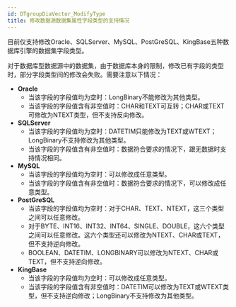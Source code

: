 ```yaml
---
id: DTgroupDiaVector_ModifyType
title: 修改数据源数据集属性字段类型的支持情况
---
```

目前仅支持修改Oracle、SQLServer、MySQL、PostGreSQL、KingBase五种数据库引擎的数据集字段类型。

对于数据库型数据源中的数据集，由于数据库本身的限制，修改已有字段的类型时，部分字段类型间的修改会失败。需要注意以下情况：

  * **Oracle**
    * 当该字段的字段值均为空时：LongBinary不能修改为其他类型。
    * 当该字段的字段值含有非空值时：CHAR和TEXT可互转；CHAR或TEXT可修改为NTEXT类型，但不支持反向修改。 
  * **SQLServer**
    * 当该字段的字段值均为空时：DATETIM只能修改为TEXT或WTEXT；LongBinary不支持修改为其他类型。
    * 当该字段的字段值含有非空值时：数据符合要求的情况下，跟无数据时支持情况相同。 
  * **MySQL**
    * 当该字段的字段值均为空时：可以修改成任意类型。
    * 当该字段的字段值含有非空值时：数据符合要求的情况下，可以修改成任意类型。 
  * **PostGreSQL**
    * 当该字段的字段值均为空时：对于CHAR、TEXT、NTEXT，这三个类型之间可以任意修改。
    * 对于BYTE、INT16、INT32、INT64、SINGLE、DOUBLE，这六个类型之间可以任意修改。这六个类型还可以修改为NTEXT、CHAR或TEXT，但不支持逆向修改。 
    * BOOLEAN、DATETIM、LONGBINARY可以修改为NTEXT、CHAR或TEXT，但不支持逆向修改。 
  * **KingBase**
    * 当该字段的字段值均为空时：可以修改成任意类型。
    * 当该字段的字段值含有非空值时：DATETIM可以修改为TEXT或WTEXT类型，但不支持逆向修改；LongBinary不支持修改为其他类型。 



